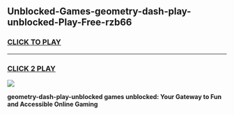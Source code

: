 
## Unblocked-Games-geometry-dash-play-unblocked-Play-Free-rzb66
<h3>
<a href="https://premium76.site?title=geometry-dash-play-unblocked&ref=23A">CLICK TO PLAY</a></h3>
<hr>

<h3>
<a href="https://premium76.site?title=geometry-dash-play-unblocked&ref=23A">CLICK 2 PLAY</a>
  
</h3>

<a href="https://premium76.site?title=geometry-dash-play-unblocked&ref=23A"><img src="https://clearcache.store/games.png"></a>


**geometry-dash-play-unblocked games unblocked: Your Gateway to Fun and Accessible Online Gaming**
